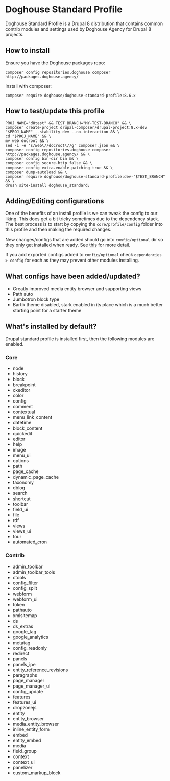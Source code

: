 # Doghouse Standard Profile

Doghouse Standard Profile is a Drupal 8 distribution that contains common contrib modules and settings used by 
Doghouse Agency for Drupal 8 projects.

## How to install

Ensure you have the Doghouse packages repo:
```
composer config repositories.doghouse composer http://packages.doghouse.agency/
```

Install with composer:
```
composer require doghouse/doghouse-standard-profile:8.6.x
```

## How to test/update this profile

```
PROJ_NAME="d8test" && TEST_BRANCH="MY-TEST-BRANCH" && \
composer create-project drupal-composer/drupal-project:8.x-dev "$PROJ_NAME" --stability dev --no-interaction && \
cd "$PROJ_NAME" && \
mv web docroot && \
sed -i -e 's/web\//docroot\//g' composer.json && \
composer config repositories.doghouse composer http://packages.doghouse.agency/ && \
composer config bin-dir bin && \
composer config secure-http false && \
composer config extra.enable-patching true && \
composer dump-autoload && \
composer require doghouse/doghouse-standard-profile:dev-"$TEST_BRANCH" && \
drush site-install doghouse_standard;
```

## Adding/Editing configurations

One of the benefits of an install profile is we can tweak the config to our liking. This does get a bit tricky sometimes 
due to the dependency stack. The best process is to start by copying the `core/profile/config` folder into this profile 
and then making the required changes.

New changes/configs that are added should go into `config/optional` dir so they only get installed when ready. See 
[this](https://www.drupal.org/node/2453919) for more detail.

If you add exported configs added to `config/optional` check `dependencies > config` for each as they may prevent other 
modules installing.

## What configs have been added/updated?

* Greatly improved media entity browser and supporting views
* Path auto
* Jumbotron block type
* Bartik theme disabled, stark enabled in its place which is a much better starting point for a starter theme

## What's installed by default?

Drupal standard profile is installed first, then the following modules are enabled.

### Core

  - node
  - history
  - block
  - breakpoint
  - ckeditor
  - color
  - config
  - comment
  - contextual
  - menu_link_content
  - datetime
  - block_content
  - quickedit
  - editor
  - help
  - image
  - menu_ui
  - options
  - path
  - page_cache
  - dynamic_page_cache
  - taxonomy
  - dblog
  - search
  - shortcut
  - toolbar
  - field_ui
  - file
  - rdf
  - views
  - views_ui
  - tour
  - automated_cron

### Contrib

 - admin_toolbar
  - admin_toolbar_tools
  - ctools
  - config_filter
  - config_split
  - webform
  - webform_ui
  - token
  - pathauto
  - xmlsitemap
  - ds
  - ds_extras
  - google_tag
  - google_analytics
  - metatag
  - config_readonly
  - redirect
  - panels
  - panels_ipe
  - entity_reference_revisions
  - paragraphs
  - page_manager
  - page_manager_ui
  - config_update
  - features
  - features_ui
  - dropzonejs
  - entity
  - entity_browser
  - media_entity_browser
  - inline_entity_form
  - embed
  - entity_embed
  - media
  - field_group
  - context
  - context_ui
  - panelizer
  - custom_markup_block
